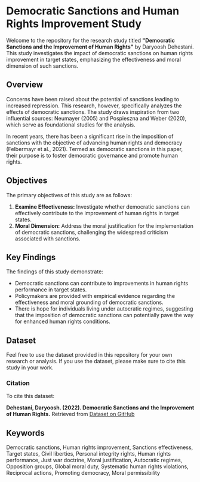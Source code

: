 # Democratic Sanctions and Human Rights Improvement Study

Welcome to the repository for the research study titled **"Democratic Sanctions and the Improvement of Human Rights"** by Daryoosh Dehestani. This study investigates the impact of democratic sanctions on human rights improvement in target states, emphasizing the effectiveness and moral dimension of such sanctions.

## Overview

Concerns have been raised about the potential of sanctions leading to increased repression. This research, however, specifically analyzes the effects of democratic sanctions. The study draws inspiration from two influential sources: Neumayer (2005) and Pospieszna and Weber (2020), which serve as foundational studies for the analysis.

In recent years, there has been a significant rise in the imposition of sanctions with the objective of advancing human rights and democracy (Felbermayr et al., 2021). Termed as democratic sanctions in this paper, their purpose is to foster democratic governance and promote human rights.

## Objectives

The primary objectives of this study are as follows:

1. **Examine Effectiveness:** Investigate whether democratic sanctions can effectively contribute to the improvement of human rights in target states.
2. **Moral Dimension:** Address the moral justification for the implementation of democratic sanctions, challenging the widespread criticism associated with sanctions.

## Key Findings

The findings of this study demonstrate:

- Democratic sanctions can contribute to improvements in human rights performance in target states.
- Policymakers are provided with empirical evidence regarding the effectiveness and moral grounding of democratic sanctions.
- There is hope for individuals living under autocratic regimes, suggesting that the imposition of democratic sanctions can potentially pave the way for enhanced human rights conditions.

## Dataset

Feel free to use the dataset provided in this repository for your own research or analysis. If you use the dataset, please make sure to cite this study in your work.

### Citation

To cite this dataset:

**Dehestani, Daryoosh. (2022). Democratic Sanctions and the Improvement of Human Rights.** Retrieved from [Dataset on GitHub](https://github.com/dda-oo/sanction/blob/main/democratic%20sanctions-human%20rights-Dehestani.csv)

## Keywords

Democratic sanctions, Human rights improvement, Sanctions effectiveness, Target states, Civil liberties, Personal integrity rights, Human rights performance, Just war doctrine, Moral justification, Autocratic regimes, Opposition groups, Global moral duty, Systematic human rights violations, Reciprocal actions, Promoting democracy, Moral permissibility
